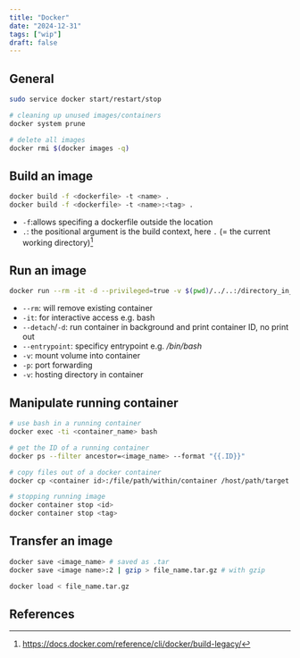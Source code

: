 ```yaml
---
title: "Docker"
date: "2024-12-31"
tags: ["wip"]
draft: false
---
```


## General

```bash
sudo service docker start/restart/stop

# cleaning up unused images/containers 
docker system prune

# delete all images 
docker rmi $(docker images -q)
```

## Build an image

```bash
docker build -f <dockerfile> -t <name> .
docker build -f <dockerfile> -t <name>:<tag> .
```

- `-f`:allows specifing a dockerfile outside the location
- `.`: the positional argument is the build context, here `.` (= the current working directory)[^docker-cli-build]

## Run an image

```bash
docker run --rm -it -d --privileged=true -v $(pwd)/../..:/directory_in_container --name <container_name> -p 8000:8000 <image_name>:<tag e.g. latest>
```

- `--rm`: will remove existing container
- `-it`: for interactive access e.g. bash
- `--detach`/`-d`: run container in background and print container ID, no print out
- `--entrypoint`: specificy entrypoint e.g. _/bin/bash_
- `-v`: mount volume into container
- `-p`: port forwarding
- `-v`: hosting directory in container

## Manipulate running container

```bash
# use bash in a running container
docker exec -ti <container_name> bash

# get the ID of a running container
docker ps --filter ancestor=<image_name> --format "{{.ID}}"

# copy files out of a docker container 
docker cp <container id>:/file/path/within/container /host/path/target  # e.g. docker cp e9e8acdb0440:/project/geo-countries/data/countries.geojson ~/Downloads

# stopping running image
docker container stop <id>
docker container stop <tag>
```

## Transfer an image

```bash
docker save <image_name> # saved as .tar
docker save <image name>:2 | gzip > file_name.tar.gz # with gzip

docker load < file_name.tar.gz
```

## References

[^docker-cli-build]: https://docs.docker.com/reference/cli/docker/build-legacy/
